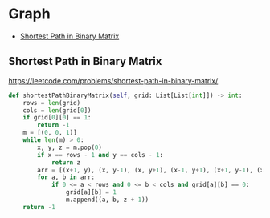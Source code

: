 # Graph

+ [Shortest Path in Binary Matrix](#shortest-path-in-binary-matrix)

## Shortest Path in Binary Matrix

https://leetcode.com/problems/shortest-path-in-binary-matrix/

```python
def shortestPathBinaryMatrix(self, grid: List[List[int]]) -> int:
    rows = len(grid)
    cols = len(grid[0])
    if grid[0][0] == 1:
        return -1
    m = [(0, 0, 1)]
    while len(m) > 0:
        x, y, z = m.pop(0)
        if x == rows - 1 and y == cols - 1:
            return z
        arr = [(x+1, y), (x, y-1), (x, y+1), (x-1, y+1), (x+1, y-1), (x-1, y-1), (x+1, y+1), (x-1, y)]
        for a, b in arr:
            if 0 <= a < rows and 0 <= b < cols and grid[a][b] == 0:
                grid[a][b] = 1
                m.append((a, b, z + 1))
    return -1
```
